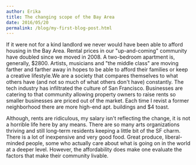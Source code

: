 ```yaml
---
author: Erika
title: The changing scope of the Bay Area 
date: 2016/05/20
permalink: /blog/my-first-blog-post.html
---
```


If it were not for a kind landlord we never would have been able to afford housing in the Bay Area.  Rental prices in our "up-and-coming" community have doubled since we moved in 2008.  A two-bedroom apartment is, generally, $2800.  Artists, musicians and "the middle class" are moving farther and farther away in hopes to be able to afford their families or keep a creative lifestyle.We are a society that compares themselves to what others have (and not so much of what others don't have) constantly.  The tech industry has infiltrated the culture of San Francisco.  Businesses are catering to that community allowing property owners to raise rents so smaller businesses are priced out of the market. Each time I revist a former neighborhood there are more high-end apt. buildings and $4 toast.

<!--more-->

Although, rents are ridiculous, my salary isn't reflecting the change, it is not a horrible life here by any means.  There are so many arts organizations thriving and still long-term residents keeping a little bit of the SF charm.  There is a lot of inexpensive and very good food.  Great produce, liberal-minded people, some who actually care about what is going on in the world at a deeper level.  However, the affordability does make one evaluate the factors that make their community livable.   
